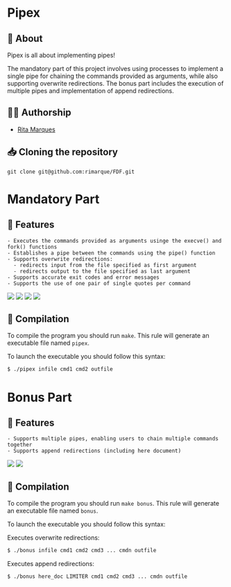 # **Pipex**

## :speech_balloon: **About**
Pipex is all about implementing pipes!

The mandatory part of this project involves using processes to implement a single pipe for chaining the commands provided as arguments, while also supporting overwrite redirections. The bonus part includes the execution of multiple pipes and implementation of append redirections.

## 🙋‍♀️ **Authorship**
- [Rita Marques](https://github.com/rimarque)

## :inbox_tray: **Cloning the repository**

```shell
git clone git@github.com:rimarque/FDF.git 
```

# Mandatory Part

## 💎 **Features**
```
- Executes the commands provided as arguments usinge the execve() and fork() functions
- Establishes a pipe between the commands using the pipe() function
- Supports overwrite redirections:
  - redirects input from the file specified as first argument
  - redirects output to the file specified as last argument
- Supports accurate exit codes and error messages
- Supports the use of one pair of single quotes per command
```
</tbody>
	<td><image src="img/mandatory.png"></td>
	<td><image src="img/single_quotes.png"></td>	
	<td><image src="img/file_error.png"></td>
	<td><image src="img/command_error.png"></td>
</tbody>

## :link: **Compilation**
To compile the program you should run `make`.
This rule will generate an executable file named `pipex`.

To launch the executable you should follow this syntax:

```sh
$ ./pipex infile cmd1 cmd2 outfile
```

# Bonus Part

## 💎 **Features**
```
- Supports multiple pipes, enabling users to chain multiple commands together
- Supports append redirections (including here document)
```

<tbody>
			<td><image src="img/bonus_overwrite.png"></td>
			<td><image src="img/bonus_append.png"></td>
</tbody>

## :link: **Compilation**
To compile the program you should run `make bonus`.
This rule will generate an executable file named `bonus`.

To launch the executable you should follow this syntax:

Executes overwrite redirections:

```sh
$ ./bonus infile cmd1 cmd2 cmd3 ... cmdn outfile
```

Executes append redirections:

```sh
$ ./bonus here_doc LIMITER cmd1 cmd2 cmd3 ... cmdn outfile
```
